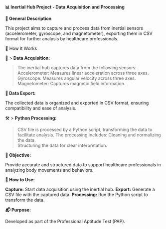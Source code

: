 **📊 Inertial Hub Project - Data Acquisition and Processing**

**🌟 General Description**

This project aims to capture and process data from inertial sensors (accelerometer, gyroscope, and magnetometer), exporting them in CSV format for further analysis by healthcare professionals.

🚀 How It Works

📡 > **Data Acquisition:**

> The inertial hub captures data from the following sensors: 
> Accelerometer: Measures linear acceleration across three axes.  
> Gyroscope: Measures angular velocity across three axes. 
> Magnetometer: Captures magnetic field information.

**💾 Data Export:**

The collected data is organized and exported in CSV format, ensuring compatibility and ease of analysis.

🛠️ > **Python Processing:**

> CSV file is processed by a Python script, transforming the data to facilitate analysis. The processing includes:
> Cleaning and normalizing the data.  
> Structuring the data for clear interpretation.

**🎯 Objective:**

Provide accurate and structured data to support healthcare professionals in analyzing body movements and behaviors.

**📝 How to Use:**

**Capture:** Start data acquisition using the inertial hub.
**Export:** Generate a CSV file with the captured data.
**Processing:** Run the Python script to transform the data.

**📬 Purpose:**

Developed as part of the Professional Aptitude Test (PAP).
